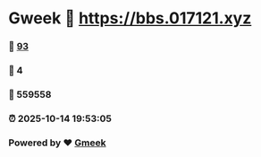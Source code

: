 # Gweek :link: https://bbs.017121.xyz 
### :page_facing_up: [93](https://bbs.017121.xyz/tag.html) 
### :speech_balloon: 4 
### :hibiscus: 559558 
### :alarm_clock: 2025-10-14 19:53:05 
### Powered by :heart: [Gmeek](https://github.com/Meekdai/Gmeek)
